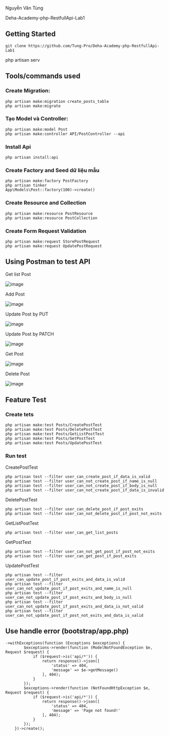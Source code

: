 Nguyễn Văn Tùng

Deha-Academy-php-RestfullApi-Lab1

## Getting Started
`git clone https://github.com/Tung-Pro/Deha-Academy-php-RestfullApi-Lab1` 

php artisan serv

## Tools/commands used

### Create Migration:

    php artisan make:migration create_posts_table
    php artisan make:migrate

### Tạo Model và Controller:

    php artisan make:model Post
    php artisan make:controller API/PostController --api

### Install Api

    php artisan install:api

### Create Factory and Seed dữ liệu mẫu

    php artisan make:factory PostFactory
    php artisan tinker
    App\Models\Post::factory(100)->create()

### Create Resource and Collection

    php artisan make:resource PostResource
    php artisan make:resource PostCollection

### Create Form Request Validation

    php artisan make:request StorePostRequest
    php artisan make:request UpdatePostRequest
    

## Using Postman to test API

Get list Post

![image](https://github.com/user-attachments/assets/2ffd4bc2-5bfc-41ab-82e2-3f2dd939f95c)

Add Post

![image](https://github.com/user-attachments/assets/c8624543-b509-43f0-9369-b93cca9f69e8)

Update Post by PUT

![image](https://github.com/user-attachments/assets/6d5dff00-dd74-4907-b630-b42dafcc078a)

Update Post by PATCH

![image](https://github.com/user-attachments/assets/1b26c389-a36f-463f-9fa0-eb471d0aa1f2)

Get Post

![image](https://github.com/user-attachments/assets/7b24bd68-280d-48dd-846f-30397dcd69ca)

Delete Post

![image](https://github.com/user-attachments/assets/eefce8b5-a27e-4651-a03c-57ba906ca071)

## Feature Test

### Create tets

    php artisan make:test Posts/CreatePostTest
    php artisan make:test Posts/DeletePostTest
    php artisan make:test Posts/GetListPostTest
    php artisan make:test Posts/GetPostTest
    php artisan make:test Posts/UpdatePostTest

### Run test

CreatePostTest

    php artisan test --filter user_can_create_post_if_data_is_valid
    php artisan test --filter user_can_not_create_post_if_name_is_null
    php artisan test --filter user_can_not_create_post_if_body_is_null
    php artisan test --filter user_can_not_create_post_if_data_is_invalid

DeletePostTest

    php artisan test --filter user_can_delete_post_if_post_exits
    php artisan test --filter user_can_not_delete_post_if_post_not_exits

GetListPostTest

    php artisan test --filter user_can_get_list_posts
    
GetPostTest

    php artisan test --filter user_can_not_get_post_if_post_not_exits
    php artisan test --filter user_can_get_post_if_post_exits
    
UpdatePostTest

    php artisan test --filter user_can_update_post_if_post_exits_and_data_is_valid
    php artisan test --filter user_can_not_update_post_if_post_exits_and_name_is_null
    php artisan test --filter user_can_not_update_post_if_post_exits_and_body_is_null
    php artisan test --filter user_can_not_update_post_if_post_exits_and_data_is_not_valid
    php artisan test --filter user_can_not_update_post_if_post_not_exits_and_data_is_valid

## Use handle error (bootstrap/app.php)
    ->withExceptions(function (Exceptions $exceptions) {
            $exceptions->render(function (ModelNotFoundException $e, Request $request) {
                if ($request->is('api/*')) {
                    return response()->json([
                        'status' => 404,
                        'message' => $e->getMessage()
                    ], 404);
                }
            });
            $exceptions->render(function (NotFoundHttpException $e, Request $request) {
                if ($request->is('api/*')) {
                    return response()->json([
                        'status' => 404,
                        'message' => 'Page not found!'
                    ], 404);
                }
            });
        })->create();
